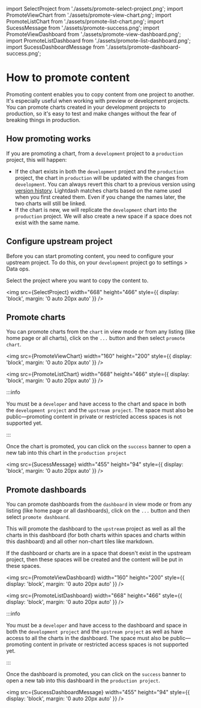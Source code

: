 import SelectProject from './assets/promote-select-project.png';
import PromoteViewChart from './assets/promote-view-chart.png';
import PromoteListChart from './assets/promote-list-chart.png';
import SucessMessage from './assets/promote-success.png';
import PromoteViewDashboard from './assets/promote-view-dashboard.png';
import PromoteListDashboard from './assets/promote-list-dashboard.png';
import SucessDashboardMessage from './assets/promote-dashboard-success.png';

# How to promote content

Promoting content enables you to copy content from one project to another. It's especially useful when working with preview or development projects. You can promote charts created in your development projects to production, so it's easy to test and make changes without the fear of breaking things in production.

## How promoting works

If you are promoting a chart, from a `development` project to a `production` project, this will happen:

- If the chart exists in both the `development` project and the `production` project, the chart in `production` will be updated with the changes from `development`. You can always revert this chart to a previous version using [version history](./version-history). Lightdash matches charts based on the name used when you first created them. Even if you change the names later, the two charts will still be linked.
- If the chart is new, we will replicate the `development` chart into the `production` project. We will also create a new space if a space does not exist with the same name.

## Configure upstream project

Before you can start promoting content, you need to configure your upstream project.
To do this, on your `development` project go to settings > Data ops.

Select the project where you want to copy the content to.

<img
src={SelectProject}
width="668"
height="466"
style={{ display: 'block', margin: '0 auto 20px auto' }}
/>

## Promote charts

You can promote charts from the `chart` in view mode or from any listing (like home page or all charts), click on the `...` button and then select `promote chart`.

<img
src={PromoteViewChart}
width="160"
height="200"
style={{ display: 'block', margin: '0 auto 20px auto' }}
/>

<img
src={PromoteListChart}
width="668"
height="466"
style={{ display: 'block', margin: '0 auto 20px auto' }}
/>

:::info

You must be a `developer` and have access to the chart and space in both the `development project` and the `upstream project`. The space must also be public—promoting content in private or restricted access spaces is not supported yet.

:::

Once the chart is promoted, you can click on the `success` banner to open a new tab into this chart in the `production project`

<img
src={SucessMessage}
width="455"
height="94"
style={{ display: 'block', margin: '0 auto 20px auto' }}
/>

## Promote dashboards

You can promote dashboards from the `dashboard` in view mode or from any listing (like home page or all dashboards), click on the `...` button and then select `promote dashboard`.

This will promote the dashboard to the `upstream` project as well as all the charts in this dashboard (for both charts within spaces and charts within this dashboard) and all other non-chart tiles like markdown.

If the dashboard or charts are in a space that doesn't exist in the upstream project, then these spaces will be created and the content will be put in these spaces.

<img
src={PromoteViewDashboard}
width="160"
height="200"
style={{ display: 'block', margin: '0 auto 20px auto' }}
/>

<img
src={PromoteListDashboard}
width="668"
height="466"
style={{ display: 'block', margin: '0 auto 20px auto' }}
/>

:::info

You must be a `developer` and have access to the dashboard and space in both the `development project` and the `upstream project` as well as have access to all the charts in the dashboard. The space must also be public—promoting content in private or restricted access spaces is not supported yet.

:::

Once the dashboard is promoted, you can click on the `success` banner to open a new tab into this dashboard in the `production project`.

<img
src={SucessDashboardMessage}
width="455"
height="94"
style={{ display: 'block', margin: '0 auto 20px auto' }}
/>
